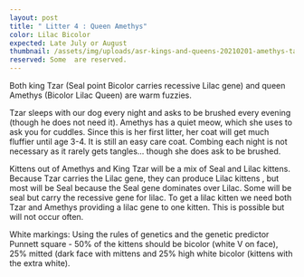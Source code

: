 ```yaml
---
layout: post
title: " Litter 4 : Queen Amethys"
color: Lilac Bicolor
expected: Late July or August
thumbnail: /assets/img/uploads/asr-kings-and-queens-20210201-amethys-takes-over-the-ironing-board.png
reserved: Some  are reserved.
---
```

Both king Tzar (Seal point Bicolor carries recessive Lilac gene) and queen Amethys (Bicolor Lilac Queen) are warm fuzzies.  

 Tzar sleeps with our dog every night and asks to be brushed every evening (though he does not need it). Amethys has a quiet meow, which she uses to ask you for cuddles. Since this is her first litter, her coat will get much fluffier until age 3-4.  It is still an easy care coat. Combing each night is not necessary as it rarely gets tangles... though she does ask to be brushed. 

Kittens out of Amethys and King Tzar will be a mix of Seal and Lilac kittens. Because Tzar carries the Lilac gene, they can produce Lilac kittens , but most will be Seal because the Seal gene dominates over Lilac. Some will be seal but carry the recessive gene for lilac.  To get a lilac kitten we need both Tzar and Amethys providing a lilac gene to one kitten. This is possible but will not occur often.

White markings: Using the rules of genetics and the genetic predictor Punnett square -  50% of the kittens should be bicolor (white V on face),  25% mitted (dark face with mittens and 25% high white bicolor (kittens with the extra white).